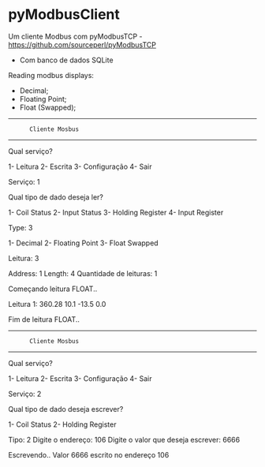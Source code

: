 # pyModbusClient
 Um cliente Modbus com pyModbusTCP - https://github.com/sourceperl/pyModbusTCP
 - Com banco de dados SQLite

Reading modbus displays:

 - Decimal;
 - Floating Point;
 - Float (Swapped);


----------------------------------
          Cliente Mosbus
----------------------------------
Qual serviço?

 1- Leitura
 2- Escrita
 3- Configuração
 4- Sair
 
Serviço: 1

Qual tipo de dado deseja ler?

 1- Coil Status
 2- Input Status
 3- Holding Register
 4- Input Register
 
Type: 3

 1- Decimal
 2- Floating Point
 3- Float Swapped
 
Leitura: 3

 Address: 1
 Length: 4
 Quantidade de leituras: 1

Começando leitura FLOAT..

Leitura 1:
  360.28
  10.1
  -13.5
  0.0

Fim de leitura FLOAT..

----------------------------------
          Cliente Mosbus
----------------------------------
Qual serviço?

 1- Leitura
 2- Escrita
 3- Configuração
 4- Sair
 
Serviço: 2

Qual tipo de dado deseja escrever?

 1- Coil Status
 2- Holding Register
 
Tipo: 2
 Digite o endereço: 106
 Digite o valor que deseja escrever: 6666

Escrevendo..
 Valor 6666 escrito no endereço 106
